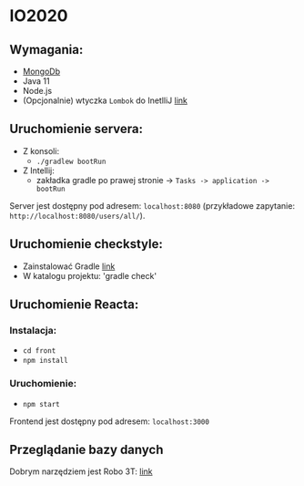 # IO2020
## Wymagania:
* [MongoDb](https://docs.mongodb.com/manual/installation/)
* Java 11
* Node.js
* (Opcjonalnie) wtyczka `Lombok` do InetlliJ [link](https://plugins.jetbrains.com/plugin/6317-lombok) 

## Uruchomienie servera: 
* Z konsoli:
    * `./gradlew bootRun`
* Z Intellij:
    * zakładka gradle po prawej stronie -> `Tasks -> application -> bootRun` 

Server jest dostępny pod adresem: `localhost:8080` (przykładowe zapytanie: `http://localhost:8080/users/all/`).

## Uruchomienie checkstyle:
* Zainstalować Gradle [link](https://gradle.org)
* W katalogu projektu: 'gradle check'

## Uruchomienie Reacta: 
### Instalacja:
* `cd front`
* `npm install`
### Uruchomienie:
* `npm start`

Frontend jest dostępny pod adresem: `localhost:3000`

## Przeglądanie bazy danych
Dobrym narzędziem jest Robo 3T: [link](https://robomongo.org/download)
